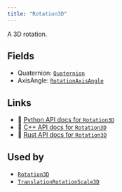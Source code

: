 ```yaml
---
title: "Rotation3D"
---
```


A 3D rotation.

## Fields

* Quaternion: [`Quaternion`](../datatypes/quaternion.md)
* AxisAngle: [`RotationAxisAngle`](../datatypes/rotation_axis_angle.md)

## Links
 * 🐍 [Python API docs for `Rotation3D`](https://ref.rerun.io/docs/python/stable/common/datatypes#rerun.datatypes.Rotation3D)
 * 🌊 [C++ API docs for `Rotation3D`](https://ref.rerun.io/docs/cpp/stable/structrerun_1_1datatypes_1_1Rotation3D.html?speculative-link)
 * 🦀 [Rust API docs for `Rotation3D`](https://docs.rs/rerun/latest/rerun/datatypes/enum.Rotation3D.html)


## Used by

* [`Rotation3D`](../components/rotation3d.md)
* [`TranslationRotationScale3D`](../datatypes/translation_rotation_scale3d.md)
